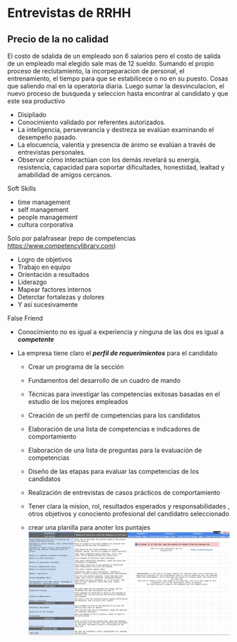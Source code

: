 
# Entrevistas de RRHH

## Precio de la no calidad
El costo de sdalida de un empleado son 6 salarios pero el costo de salida de un empleado mal elegido sale mas de 12 sueldo. 
Sumando el propio proceso de reclutamiento, la incorpeparacion de personal, el entrenamiento, el tiempo para que se estabilicece o no en su puesto. Cosas que saliendo mal en la operatoria diaria.
Luego sumar la desvinculacion, el nuevo proceso de busqueda y seleccion hasta encontrar al candidato y que este sea productivo

- Disipliado
- Conocimiento validado por referentes autorizados.
- La inteligencia, perseverancia y destreza se evalúan examinando el desempeño pasado.
- La elocuencia, valentía y presencia de ánimo se evalúan a través de entrevistas personales.
- Observar cómo interactúan con los demás revelará su energía, resistencia, capacidad para soportar dificultades, honestidad, lealtad y amabilidad de amigos cercanos.

Soft Skills
- time management
- self management
- people management
- cultura corporativa

Solo por palafrasear (repo de competencias https://www.competencylibrary.com)
- Logro de objetivos
- Trabajo en equipo
- Orientación a resultados
- Liderazgo
- Mapear factores internos 
- Deterctar fortalezas y dolores
- Y así sucesivamente

False Friend
- Conocimiento no es igual a experiencia y ninguna de las dos es igual a ***competente***
- La empresa tiene claro el ***perfil de requerimientos*** para el candidato

    - Crear un programa de la sección
    - Fundamentos del desarrollo de un cuadro de mando
    - Técnicas para investigar las competencias exitosas basadas en el estudio de los mejores empleados
    - Creación de un perfil de competencias para los candidatos
    - Elaboración de una lista de competencias e indicadores de comportamiento
    - Elaboración de una lista de preguntas para la evaluación de competencias
    - Diseño de las etapas para evaluar las competencias de los candidatos
    - Realización de entrevistas de casos prácticos de comportamiento
 
    - Tener clara la mision, rol, resultados esperados y responsabilidades , otros objetivos y conociento profesional del candidatro seleccionado
    - crear una planilla para anoter los puntajes
![Alt text of the image](https://github.com/ChorchChorch/RRHH_Entrevistas/blob/main/PlanillaRequerimentos.jpg)
